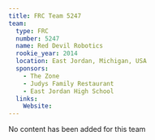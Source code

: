 ```yaml
---
title: FRC Team 5247
team:
  type: FRC
  number: 5247
  name: Red Devil Robotics
  rookie_year: 2014
  location: East Jordan, Michigan, USA
  sponsors:
    - The Zone
    - Judys Family Restaurant
    - East Jordan High School
  links:
    Website: 
---
```

No content has been added for this team